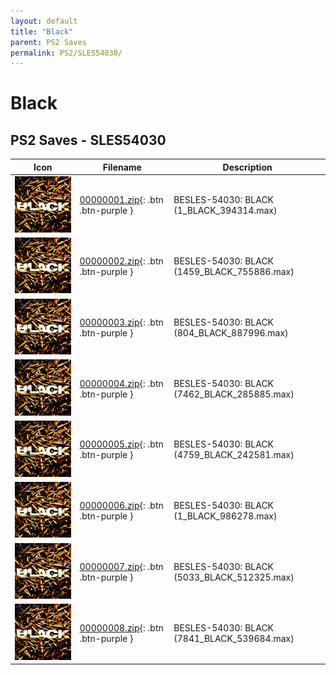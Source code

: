 ```yaml
---
layout: default
title: "Black"
parent: PS2 Saves
permalink: PS2/SLES54030/
---
```

# Black

## PS2 Saves - SLES54030

| Icon | Filename | Description |
|------|----------|-------------|
| ![Black](icon0.png) | [00000001.zip](00000001.zip){: .btn .btn-purple } | BESLES-54030: BLACK (1_BLACK_394314.max) |
| ![Black](icon0.png) | [00000002.zip](00000002.zip){: .btn .btn-purple } | BESLES-54030: BLACK (1459_BLACK_755886.max) |
| ![Black](icon0.png) | [00000003.zip](00000003.zip){: .btn .btn-purple } | BESLES-54030: BLACK (804_BLACK_887996.max) |
| ![Black](icon0.png) | [00000004.zip](00000004.zip){: .btn .btn-purple } | BESLES-54030: BLACK (7462_BLACK_285885.max) |
| ![Black](icon0.png) | [00000005.zip](00000005.zip){: .btn .btn-purple } | BESLES-54030: BLACK (4759_BLACK_242581.max) |
| ![Black](icon0.png) | [00000006.zip](00000006.zip){: .btn .btn-purple } | BESLES-54030: BLACK (1_BLACK_986278.max) |
| ![Black](icon0.png) | [00000007.zip](00000007.zip){: .btn .btn-purple } | BESLES-54030: BLACK (5033_BLACK_512325.max) |
| ![Black](icon0.png) | [00000008.zip](00000008.zip){: .btn .btn-purple } | BESLES-54030: BLACK (7841_BLACK_539684.max) |
